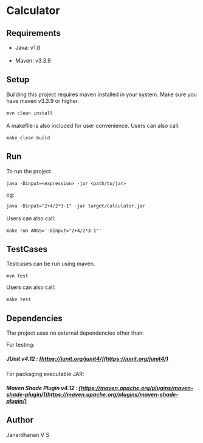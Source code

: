 # Calculator


## Requirements

<ul>
<li>Java: v1.8</li>
<br>
<li>Maven: v3.3.9</li>
</ul>


## Setup

Building this project requires maven installed in your system. Make sure you have maven v3.3.9 or higher.
<br>
<br>
`mvn clean install`
<br>
<br>
A makefile is also included for user convenience. Users can also call:
<br>
<br>
`make clean build`


## Run

To run the project
<br>
<br>
`java -Dinput=<expression> -jar <path/to/jar>`

eg: <br>

`java -Dinput="2+4/2*3-1" -jar target/calculator.jar`
<br>
<br>
Users can also call:
<br>
<br>
`make run ARGS='-Dinput="2+4/2*3-1"'`

## TestCases

Testcases can be run using maven.
<br>
<br>
`mvn test`

Users can also call:
<br>
<br>
`make test`


## Dependencies

The project uses no external dependencies other than:

For testing:
##### JUnit v4.12 : [https://junit.org/junit4/](https://junit.org/junit4/)

For packaging executable JAR:
##### Maven Shade Plugin v4.12 : [https://maven.apache.org/plugins/maven-shade-plugin/](https://maven.apache.org/plugins/maven-shade-plugin/)


## Author

Janardhanan V S
